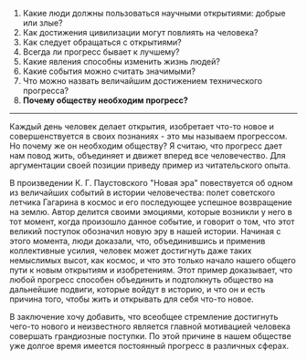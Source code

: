 1) Какие люди должны пользоваться научными открытиями: добрые или злые? 
2) Как достижения цивилизации могут повлиять на человека? 
3) Как следует обращаться с открытиями? 
4) Всегда ли прогресс бывает к лучшему? 
5) Какие явления способны изменить жизнь людей? 
6) Какие события можно считать значимыми? 
7) Что можно назвать величайшим достижением технического прогресса? 
8) **Почему обществу необходим прогресс?**

---

Каждый день человек делает открытия, изобретает что-то новое и совершенствуется в своих познаниях - это мы называем прогрессом. Но почему же он необходим обществу? Я считаю, что прогресс дает нам повод жить, объединяет и движет вперед все человечество. Для аргументации своей позиции приведу пример из читательского опыта.

В произведении К. Г. Паустовского "Новая эра" повествуется об одном из величайших событий в истории человечества: полет советского летчика Гагарина в космос и его последующее успешное возвращение на землю. Автор делится своими эмоциями, которые возникли у него в тот момент, когда произошло данное событие, и говорит о том, что этот великий поступок обозначил новую эру в нашей истории. Начиная с этого момента, люди доказали, что, объединившись и применив коллективные усилия, человек может достигнуть даже таких немыслимых высот, как космос, и что это только начало нашего общего пути к новым открытиям и изобретениям. Этот пример доказывает, что любой прогресс способен объединить и подтолкнуть общество на дальнейшие подвиги, которые войдут в историю, и что он и есть причина того, чтобы жить и открывать для себя что-то новое.

В заключение хочу добавить, что всеобщее стремление достигнуть чего-то нового и неизвестного является главной мотивацией человека совершать грандиозные поступки. По этой причине в нашем обществе уже долгое время имеется постоянный прогресс в различных сферах.